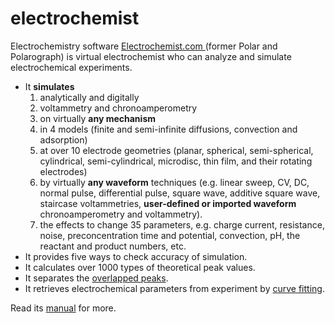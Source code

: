 # electrochemist
Electrochemistry software <a href='http://electrochemist.com'>Electrochemist.com </a> (former Polar and Polarograph) is virtual electrochemist who can analyze and simulate electrochemical experiments.

<ul>
<li>It  <b>simulates</b> 
<ol>
<li>analytically and digitally
<li>voltammetry and chronoamperometry 
<li>on virtually <b>any mechanism</b> 
<li>in 4 models (finite and semi-infinite diffusions, convection and adsorption) 
<li>at over 10 electrode geometries (planar, spherical, semi-spherical, cylindrical, semi-cylindrical, microdisc, thin film,
 and their rotating electrodes) 
<li>by virtually <b>any waveform</b> techniques (e.g. linear sweep, CV, DC, normal pulse, differential pulse, square wave, 
additive square wave, staircase voltammetries, <b>user-defined or imported waveform</b> chronoamperometry and voltammetry). 
<li>
 the effects to change 35 parameters, e.g. charge current, resistance, noise, preconcentration time 
and potential, convection, pH, the reactant and product numbers, etc. </li>
</ol>
<li>It provides five ways to check accuracy of simulation. 
<li>It calculates over 1000 types of theoretical peak values. 
<li>It separates the <a href='plot.htm'>overlapped peaks</a>.
<li>It retrieves electrochemical parameters from experiment by <a href='plot.htm'>curve fitting</a>.
</ul>
Read its <a href="polar.doc.htm">manual</a> for more.
